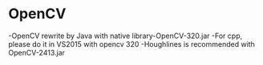 # OpenCV
-OpenCV rewrite by Java with native library-OpenCV-320.jar
-For cpp, please do it in VS2015 with opencv 320
-Houghlines is recommended with OpenCV-2413.jar
